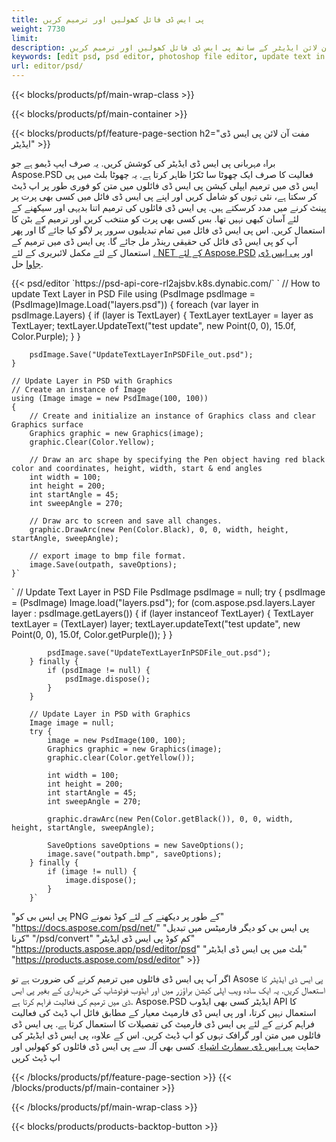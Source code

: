 ```yaml
---
title: پی ایس ڈی فائل کھولیں اور ترمیم کریں
weight: 7730
limit: 
description: آن لائن ایڈیٹر کے ساتھ پی ایس ڈی فائل کھولیں اور ترمیم کریں
keywords: [edit psd, psd editor, photoshop file editor, update text in psd, update psd, open psd, update text in psd]
url: editor/psd/
---
```


{{< blocks/products/pf/main-wrap-class >}}

{{< blocks/products/pf/main-container >}}

{{< blocks/products/pf/feature-page-section h2="مفت آن لائن پی ایس ڈی ایڈیٹر" >}}
<p>براہ مہربانی پی ایس ڈی ایڈیٹر کی کوشش کریں. یہ صرف ایپ ڈیمو ہے جو Aspose.PSD فعالیت کا صرف ایک چھوٹا سا ٹکڑا ظاہر کرتا ہے. یہ چھوٹا بلٹ میں پی ایس ڈی میں ترمیم ایپلی کیشن پی ایس ڈی فائلوں میں متن کو فوری طور پر اپ ڈیٹ کر سکتا ہے، نئی تہوں کو شامل کریں اور اپنے پی ایس ڈی فائل میں کسی بھی پرت پر پینٹ کرنے میں مدد کرسکتے ہیں. پی ایس ڈی فائلوں کی ترمیم اتنا بدیہی اور سیکھنے کے لئے آسان کبھی نہیں تھا. بس کسی بھی پرت کو منتخب کریں اور ترمیم کے بٹن کا استعمال کریں. اس پی ایس ڈی فائل میں تمام تبدیلیوں سرور پر لاگو کیا جائے گا اور پھر آپ کو پی ایس ڈی فائل کی حقیقی رینڈر مل جائے گا. پی ایس ڈی میں ترمیم کے استعمال کے لئے مکمل لائبریری کے لئے <a href="/psd/{{< lang-code >}}net">. NET کے لئے Aspose.PSD</a> اور <a href="/psd/{{< lang-code >}}java">پی ایس ڈی جاوا</a> حل. </p>
{{< psd/editor `https://psd-api-core-rl2ajsbv.k8s.dynabic.com/` 
`	// How to update Text Layer in PSD File
	using (PsdImage psdImage = (PsdImage)Image.Load("layers.psd"))
  	{
		foreach (var layer in psdImage.Layers)
		{
			if (layer is TextLayer)
			{
				TextLayer textLayer = layer as TextLayer;
				textLayer.UpdateText("test update", new Point(0, 0), 15.0f, Color.Purple);
			}
		}

		psdImage.Save("UpdateTextLayerInPSDFile_out.psd");
	}
	
	// Update Layer in PSD with Graphics
	// Create an instance of Image
	using (Image image = new PsdImage(100, 100))
	{
		// Create and initialize an instance of Graphics class and clear Graphics surface
		Graphics graphic = new Graphics(image);
		graphic.Clear(Color.Yellow);

		// Draw an arc shape by specifying the Pen object having red black color and coordinates, height, width, start & end angles                 
		int width = 100;
		int height = 200;
		int startAngle = 45;
		int sweepAngle = 270;

		// Draw arc to screen and save all changes.
		graphic.DrawArc(new Pen(Color.Black), 0, 0, width, height, startAngle, sweepAngle);

		// export image to bmp file format.
		image.Save(outpath, saveOptions);
	}` 
`       // Update Text Layer in PSD File
        PsdImage psdImage = null;
        try {
            psdImage = (PsdImage) Image.load("layers.psd");
            for (com.aspose.psd.layers.Layer layer : psdImage.getLayers()) {
                if (layer instanceof TextLayer) {
                    TextLayer textLayer = (TextLayer) layer;
                    textLayer.updateText("test update", new Point(0, 0), 15.0f, Color.getPurple());
                }
            }

            psdImage.save("UpdateTextLayerInPSDFile_out.psd");
        } finally {
            if (psdImage != null) {
                psdImage.dispose();
            }
        }

        // Update Layer in PSD with Graphics
        Image image = null;
        try {
            image = new PsdImage(100, 100);
            Graphics graphic = new Graphics(image);
            graphic.clear(Color.getYellow());

            int width = 100;
            int height = 200;
            int startAngle = 45;
            int sweepAngle = 270;

            graphic.drawArc(new Pen(Color.getBlack()), 0, 0, width, height, startAngle, sweepAngle);

            SaveOptions saveOptions = new SaveOptions();
            image.save("outpath.bmp", saveOptions);
        } finally {
            if (image != null) {
                image.dispose();
            }
        }`	 
"پی ایس بی کو PNG کے طور پر دیکھنے کے لئے کوڈ نمونے"  "https://docs.aspose.com/psd/net/" 
"پی ایس بی کو دیگر فارمیٹس میں تبدیل کرنا"  "/psd/convert" 
"کم کوڈ پی ایس ڈی ایڈیٹر" "https://products.aspose.app/psd/editor/psd" 
"بلٹ میں پی ایس ڈی ایڈیٹر" "https://products.aspose.com/psd/editor" >}}
<p>اگر آپ پی ایس ڈی فائلوں میں ترمیم کرنے کی ضرورت ہے تو Asose پی ایس ڈی ایڈیٹر کا استعمال کریں. یہ ایک سادہ ویب اپلی کیشن براؤزر میں اور ایڈوب فوٹوشاپ کی خریداری کے بغیر پی ایس ڈی میں ترمیم کی فعالیت فراہم کرتا ہے. Aspose.PSD ایڈیٹر کسی بھی ایڈوب API کا استعمال نہیں کرتا، اور پی ایس ڈی فارمیٹ معیار کے مطابق فائل اپ ڈیٹ کی فعالیت فراہم کرنے کے لئے پی ایس ڈی فارمیٹ کی تفصیلات کا استعمال کرتا ہے. پی ایس ڈی فائلوں میں متن اور گرافک تہوں کو اپ ڈیٹ کریں. اس کے علاوہ، پی ایس ڈی ایڈیٹر کی حمایت <a href="https://reference.aspose.com/psd/net/aspose.psd.fileformats.psd.layers.smartobjects/smartobjectlayer/">پی ایس ڈی سمارٹ اشیاء</a>. کسی بھی آلہ سے پی ایس ڈی فائلوں کو کھولیں اور اپ ڈیٹ کریں</p>

{{< /blocks/products/pf/feature-page-section >}}
{{< /blocks/products/pf/main-container >}}


{{< /blocks/products/pf/main-wrap-class >}}

{{< blocks/products/products-backtop-button >}}

